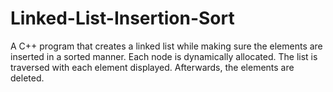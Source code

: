 # Linked-List-Insertion-Sort

A C++ program that creates a linked list while making sure the elements are inserted in a sorted manner. Each node is dynamically allocated. The list is traversed with each element displayed. Afterwards, the elements are deleted.

